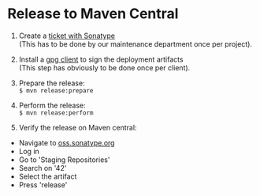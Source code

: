 # Release to Maven Central

1. Create a [ticket with Sonatype](http://central.sonatype.org/pages/ossrh-guide.html)  
(This has to be done by our maintenance department once per project).

2. Install a [gpg client](http://central.sonatype.org/pages/apache-maven.html#other-prerequisites) to sign the deployment artifacts  
(This step has obviously to be done once per client).

3. Prepare the release:  
`$ mvn release:prepare`

4. Perform the release:  
`$ mvn release:perform`

5. Verify the release on Maven central:
- Navigate to [oss.sonatype.org](https://oss.sonatype.org/)
- Log in
- Go to 'Staging Repositories'
- Search on '42'
- Select the artifact
- Press 'release'
